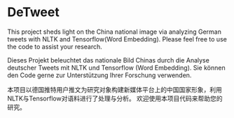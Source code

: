 # DeTweet

This project sheds light on the China national image via analyzing German tweets with NLTK and Tensorflow(Word Embedding).
Please feel free to use the code to assist your research.

Dieses Projekt beleuchtet das nationale Bild Chinas durch die Analyse deutscher Tweets mit NLTK und Tensorflow (Word Embedding).
Sie können den Code gerne zur Unterstützung Ihrer Forschung verwenden.

本项目以德国推特用户推文为研究对象构建新媒体平台上的中国国家形象，利用NLTK与Tensorflow对语料进行了处理与分析。
欢迎使用本项目代码来帮助您的研究。
